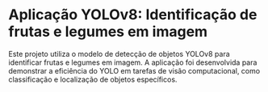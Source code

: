 # Aplicação YOLOv8: Identificação de frutas e legumes em imagem
Este projeto utiliza o modelo de detecção de objetos YOLOv8 para identificar frutas e legumes em imagem. A aplicação foi desenvolvida para demonstrar a eficiência do YOLO em tarefas de visão computacional, como classificação e localização de objetos específicos.

